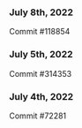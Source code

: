 ### July 8th, 2022

Commit #118854

### July 5th, 2022

Commit #314353


### July 4th, 2022

Commit #72281
